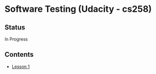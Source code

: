 # Software Testing (Udacity - cs258)

## Status

In Progress

## Contents

* [Lesson 1](./lesson-1.md)

